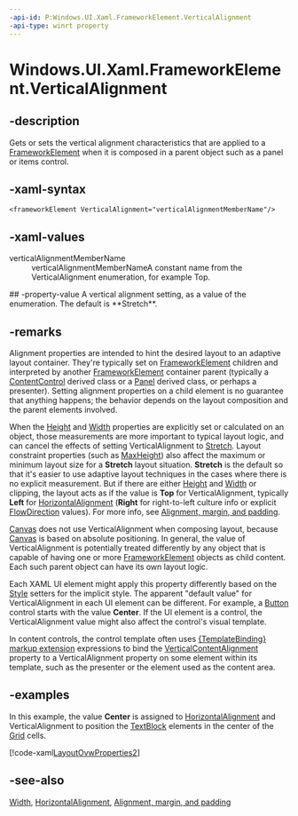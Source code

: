 ```yaml
---
-api-id: P:Windows.UI.Xaml.FrameworkElement.VerticalAlignment
-api-type: winrt property
---
```


<!-- Property syntax
public Windows.UI.Xaml.VerticalAlignment VerticalAlignment { get;  set; }
-->

# Windows.UI.Xaml.FrameworkElement.VerticalAlignment

## -description
Gets or sets the vertical alignment characteristics that are applied to a [FrameworkElement](frameworkelement.md) when it is composed in a parent object such as a panel or items control.



## -xaml-syntax
```xaml
<frameworkElement VerticalAlignment="verticalAlignmentMemberName"/>
```


## -xaml-values
<dl><dt>verticalAlignmentMemberName</dt><dd>verticalAlignmentMemberNameA constant name from the VerticalAlignment enumeration, for example Top.</dd>
</dl>
## -property-value
A vertical alignment setting, as a value of the enumeration. The default is **Stretch**.

## -remarks
Alignment properties are intended to hint the desired layout to an adaptive layout container. They're typically set on [FrameworkElement](frameworkelement.md) children and interpreted by another [FrameworkElement](frameworkelement.md) container parent (typically a [ContentControl](../windows.ui.xaml.controls/contentcontrol.md) derived class or a [Panel](../windows.ui.xaml.controls/panel.md) derived class, or perhaps a presenter). Setting alignment properties on a child element is no guarantee that anything happens; the behavior depends on the layout composition and the parent elements involved.

When the [Height](frameworkelement_height.md) and [Width](frameworkelement_width.md) properties are explicitly set or calculated on an object, those measurements are more important to typical layout logic, and can cancel the effects of setting VerticalAlignment to [Stretch](horizontalalignment.md). Layout constraint properties (such as [MaxHeight](frameworkelement_maxheight.md)) also affect the maximum or minimum layout size for a **Stretch** layout situation. **Stretch** is the default so that it's easier to use adaptive layout techniques in the cases where there is no explicit measurement. But if there are either [Height](frameworkelement_height.md) and [Width](frameworkelement_width.md) or clipping, the layout acts as if the value is **Top** for VerticalAlignment, typically **Left** for [HorizontalAlignment](frameworkelement_horizontalalignment.md) (**Right** for right-to-left culture info or explicit [FlowDirection](frameworkelement_flowdirection.md) values). For more info, see [Alignment, margin, and padding](/windows/uwp/layout/alignment-margin-padding).

[Canvas](../windows.ui.xaml.controls/canvas.md) does not use VerticalAlignment when composing layout, because [Canvas](../windows.ui.xaml.controls/canvas.md) is based on absolute positioning. In general, the value of VerticalAlignment is potentially treated differently by any object that is capable of having one or more [FrameworkElement](frameworkelement.md) objects as child content. Each such parent object can have its own layout logic.

Each XAML UI element might apply this property differently based on the [Style](style.md) setters for the implicit style. The apparent "default value" for VerticalAlignment in each UI element can be different. For example, a [Button](../windows.ui.xaml.controls/button.md) control starts with the value **Center**. If the UI element is a control, the VerticalAlignment value might also affect the control's visual template.

In content controls, the control template often uses [{TemplateBinding} markup extension](/windows/uwp/xaml-platform/templatebinding-markup-extension) expressions to bind the [VerticalContentAlignment](../windows.ui.xaml.controls/control_verticalcontentalignment.md) property to a VerticalAlignment property on some element within its template, such as the presenter or the element used as the content area.

## -examples
In this example, the value **Center** is assigned to [HorizontalAlignment](frameworkelement_horizontalalignment.md) and VerticalAlignment to position the [TextBlock](../windows.ui.xaml.controls/textblock.md) elements in the center of the [Grid](../windows.ui.xaml.controls/grid.md) cells.



[!code-xaml[LayoutOvwProperties2](../windows.ui.xaml/code/layout_ovw_all/CSharp/MainPage.xaml#SnippetLayoutOvwProperties2)]

## -see-also
[Width](frameworkelement_width.md), [HorizontalAlignment](frameworkelement_horizontalalignment.md), [Alignment, margin, and padding](/windows/uwp/layout/alignment-margin-padding)
